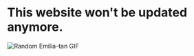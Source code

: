 # This website won't be updated anymore.
![Random Emilia-tan GIF](https://external-content.duckduckgo.com/iu/?u=https%3A%2F%2Fmedia1.tenor.com%2Fimages%2Fd0ae1b8660392fa0ff4471cd29082524%2Ftenor.gif%3Fitemid%3D5984645&f=1&nofb=1)
